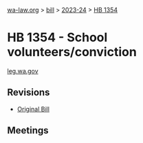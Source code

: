 [wa-law.org](/) > [bill](/bill/) > [2023-24](/bill/2023-24/) > [HB 1354](/bill/2023-24/hb/1354/)

# HB 1354 - School volunteers/conviction
[leg.wa.gov](https://app.leg.wa.gov/billsummary?BillNumber=1354&Year=2023&Initiative=false)

## Revisions
* [Original Bill](1/)

## Meetings